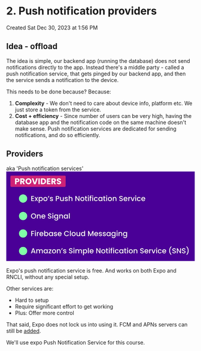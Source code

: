 # 2. Push notification providers
Created Sat Dec 30, 2023 at 1:56 PM

## Idea - offload
The idea is simple, our backend app (running the database) does not send notifications directly to the app. Instead there's a middle party - called a push notification service, that gets pinged by our backend app, and then the service sends a notification to the device.

This needs to be done because? Because:
1. **Complexity** - We don't need to care about device info, platform etc. We just store a token from the service.
2. **Cost + efficiency** - Since number of users can be very high, having the database app and the notification code on the same machine doesn't make sense. Push notification services are dedicated for sending notifications, and do so efficiently.

## Providers
aka 'Push notification services'
![](/assets/2-Push-notification-providers-image-1-41c46f41.png)

Expo's push notification service is free. 
And works on both Expo and RNCLI, without any special setup.

Other services are:
- Hard to setup
- Require significant effort to get working
- Plus: Offer more control

That said, Expo does not lock us into using it. FCM and APNs servers can still be [added](https://docs.expo.dev/push-notifications/sending-notifications-custom/#how-to-write-fcm-and-apns-servers).

We'll use expo Push Notification Service for this course.